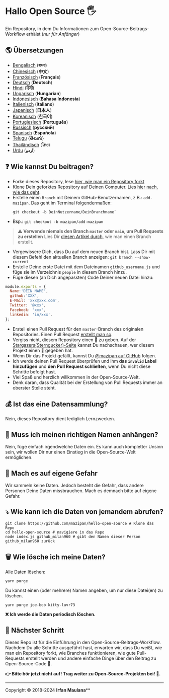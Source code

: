 # Hallo Open Source 🖐️

Ein Repository, in dem Du Informationen zum Open-Source-Beitrags-Workflow erhälst (_nur für Anfänger_)

## 🌎 Übersetzungen

- [Bengalisch](./translations/README-BN.md) (**বাংলা**)
- [Chinesisch](./translations/README-CHI.md) (**中文**)
- [Französisch](./translations/README-FR.md) (**Français**)
- [Deutsch](./translations/README-DE.md) (**Deutsch**)
- [Hindi](./translations/README-HI.md) (**हिंदी**)
- [Ungarisch](./translation/README-HU.md) (**Hungarian**)
- [Indonesisch](./translations/README-ID.md) (**Bahasa Indonesia**)
- [Italienisch](./translations/README-it.md) (**Italiano**)
- [Japanisch](./translations/README-JP.md) (**日本人**)
- [Koreanisch](./translations/README-KR.md) (**한국어**)
- [Portugiesisch](./translations/README-PT-BR.md) (**Português**)
- [Russisch](./translations/README-RU.md) (**русский**)
- [Spanisch](./translations/README-ES.md) (**Española**)
- [Telugu](./translations/README-TE.md) {**తెలుగు**}
- [Thailändisch](./translations/README-TH.md) (**ไทย**)
- [Urdu](./translations/README-UR.md) (**اردو**)

## ❓ Wie kannst Du beitragen?

- Forke dieses Repository, lese [hier, wie man ein Repository forkt](https://help.github.com/articles/fork-a-repo/)
- Klone Dein geforktes Repository auf Deinen Computer. Lies [hier nach, wie das geht](https://docs.github.com/en/github/creating-cloning-and-archiving-repositories/cloning-a-repository).
- Erstelle einen `Branch` mit Deinem GitHub-Benutzernamen, z.B.: `add-mazipan`. 
Das geht im Terminal folgendermaßen:
  ```shell
  git checkout -b DeinNutzername/DeinBranchname`
  ```
- Bsp.: `git checkout -b mazipan/add-mazipan`

> **⚠️ Verwende niemals den Branch `master` oder `main`, um Pull Requests zu erstellen**
> Lies Dir [diesen Artikel durch](https://help.github.com/articles/creating-and-deleting-branches-within-your-repository/), wie man einen Branch erstellt.

- Vergewissere Dich, dass Du auf dem neuen Branch bist. Lass Dir mit diesem Befehl den aktuellen Branch anzeigen: `git branch --show-current`
- Erstelle Deine erste Datei mit dem Dateinamen `github_username.js` und füge sie im Verzeichnis `people` in diesem Branch hinzu.
- Füge diesen (an Dich angepassten) Code Deiner neuen Datei hinzu:

````js
module.exports = {
  Name:'DEIN_NAME',
  github:'XXX',
  E-Mail: 'xxx@xxx.com',
  Twitter: '@xxx',
  Facebook: "xxx",
  linkedin: 'in/xxx'.
};
````

- Erstell einen Pull Request für den `master`-Branch des originalen Repositories. Einen Pull Request [erstellt man so](https://help.github.com/articles/creating-a-pull-request/).
- Vergiss nicht, diesem Repository einen 🌟 zu geben. Auf der [Stargazers(Sterngucker)-Seite](https://github.com/mazipan/hello-open-source/stargazers) kannst Du nachschauen, wer diesem Projekt einen 🌟 gegeben hat.
- Wenn Dir das Projekt gefällt, kannst Du [@mazipan auf GitHub](https://github.com/mazipan) folgen.
- Ich werde deinen Pull Request überprüfen und ihm **das `invalid` Label hinzufügen** und **den Pull Request schließen**, wenn Du nicht diese Schritte befolgt hast.
- Viel Spaß und herzlich willkommen in der Open-Source-Welt.
- Denk daran, dass Qualität bei der Erstellung von Pull Requests immer an oberster Stelle steht.

## 💰 Ist das eine Datensammlung?

Nein, dieses Repository dient lediglich Lernzwecken.

## 🥶 Muss ich meinen richtigen Namen anhängen?

Nein, füge einfach irgendwelche Daten ein. Es kann auch kompletter Unsinn sein, wir wollen Dir nur einen Einstieg in die Open-Source-Welt ermöglichen.

## 🙈 Mach es auf eigene Gefahr

Wir sammeln keine Daten. Jedoch besteht die Gefahr, dass andere Personen Deine Daten missbrauchen. Mach es demnach bitte auf eigene Gefahr.

## ⤵️ Wie kann ich die Daten von jemandem abrufen?

```shell
git clone https://github.com/mazipan/hello-open-source # Klone das Repo
cd hello-open-source # navigiere in das Repo
node index.js github_milan960 # gibt den Namen dieser Person github_milan960 zurück
```

## 🗑️ Wie lösche ich meine Daten?

Alle Daten löschen:

```shell
yarn purge
```

Du kannst einen (oder mehrere) Namen angeben, um nur diese Datei(en) zu löschen.

```shell
yarn purge joe-bob kitty-luvr73
```

**❌ Ich werde die Daten periodisch löschen.**

## 🚶 Nächster Schritt

Dieses Repo ist für die Einführung in den Open-Source-Beitrags-Workflow.
Nachdem Du alle Schritte ausgeführt hast, erwarten wir, dass Du weißt, wie man ein Repository forkt, wie Branches funktionieren, wie gute Pull-Requests erstellt werden und andere einfache Dinge über den Beitrag zu Open-Source-Code 🥳.

**👉 Bitte hör jetzt nicht auf! Trag weiter zu Open-Source-Projekten bei! 🙏.**

---

Copyright © 2018-2024 **Irfan Maulana****
